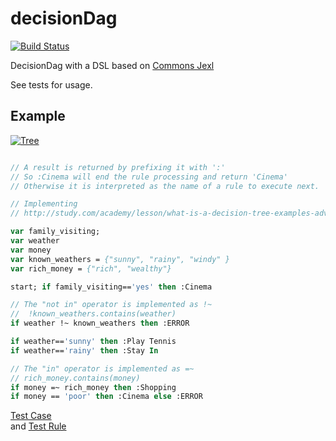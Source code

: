 # decisionDag
[![Build Status](https://travis-ci.org/mandarjog/decisionDag.svg?branch=master)](https://travis-ci.org/mandarjog/decisionDag)

DecisionDag with a DSL based on [Commons Jexl](http://commons.apache.org/proper/commons-jexl/reference/syntax.html)


See tests for usage.

## Example


[![Tree](http://study.com/cimages/multimages/16/decision_tree.gif)](http://study.com/academy/lesson/what-is-a-decision-tree-examples-advantages-role-in-management.html)
```pascal

// A result is returned by prefixing it with ':'
// So :Cinema will end the rule processing and return 'Cinema'
// Otherwise it is interpreted as the name of a rule to execute next.

// Implementing 
// http://study.com/academy/lesson/what-is-a-decision-tree-examples-advantages-role-in-management.html

var family_visiting;
var weather
var money
var known_weathers = {"sunny", "rainy", "windy" }
var rich_money = {"rich", "wealthy"}

start; if family_visiting=='yes' then :Cinema

// The "not in" operator is implemented as !~
//  !known_weathers.contains(weather)
if weather !~ known_weathers then :ERROR

if weather=='sunny' then :Play Tennis
if weather=='rainy' then :Stay In

// The "in" operator is implemented as =~
// rich_money.contains(money) 
if money =~ rich_money then :Shopping
if money == 'poor' then :Cinema else :ERROR

```

[Test Case](https://github.com/mandarjog/decisionDag/blob/master/src/test/groovy/com/mjog/dagrule/RealTest.groovy)   
and [Test Rule](https://github.com/mandarjog/decisionDag/blob/master/src/test/resources/com/mjog/dagrule/WeatherRules.pas)
